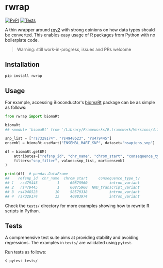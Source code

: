 # rwrap

[![PyPI](https://img.shields.io/pypi/v/rwrap.svg?style=flat)](https://pypi.python.org/pypi/rwrap)
[![Tests](https://github.com/kpj/rwrap/actions/workflows/main.yml/badge.svg)](https://github.com/kpj/rwrap/actions/workflows/main.yml)

A thin wrapper around [rpy2](https://rpy2.github.io/doc/latest/html/index.html) with strong opinions on how data types should be converted. This enables easy usage of R packages from Python with no boilerplate code.

> Warning: still work-in-progress, issues and PRs welcome


## Installation

```bash
pip install rwrap
```


## Usage

For example, accessing Bioconductor's [biomaRt](https://bioconductor.org/packages/release/bioc/html/biomaRt.html) package can be as simple as follows:
```python
from rwrap import biomaRt

biomaRt
## <module 'biomaRt' from '/Library/Frameworks/R.framework/Versions/4.1/Resources/library/biomaRt'>

snp_list = ["rs7329174", "rs4948523", "rs479445"]
ensembl = biomaRt.useMart("ENSEMBL_MART_SNP", dataset="hsapiens_snp")

df = biomaRt.getBM(
    attributes=["refsnp_id", "chr_name", "chrom_start", "consequence_type_tv"],
    filters="snp_filter", values=snp_list, mart=ensembl
)

print(df)  # pandas.DataFrame
##    refsnp_id  chr_name  chrom_start     consequence_type_tv
## 1   rs479445         1     60875960          intron_variant
## 2   rs479445         1     60875960  NMD_transcript_variant
## 3  rs4948523        10     58579338          intron_variant
## 4  rs7329174        13     40983974          intron_variant
```

Check the `tests/` directory for more examples showing how to rewrite R scripts in Python.


## Tests

A comprehensive test suite aims at providing stability and avoiding regressions.
The examples in `tests/` are validated using `pytest`.

Run tests as follows:

```bash
$ pytest tests/
```
